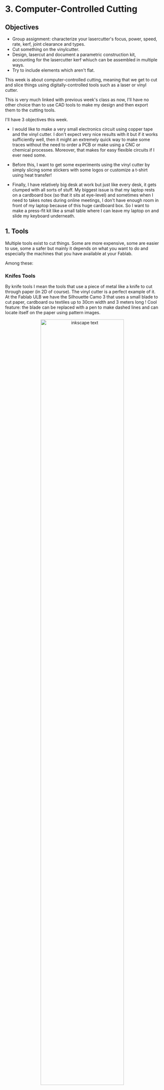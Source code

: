 # 3. Computer-Controlled Cutting

## Objectives

<div class="objectivePanel">
  <ul>
    <li> Group assignment: characterize your lasercutter's focus, power, speed, rate, kerf, joint clearance and types. </li>
    <li> Cut something on the vinylcutter.</li>
    <li>  Design, lasercut and document a parametric construction kit, accounting for the lasercutter kerf whiuch can be assembled in multiple ways.</li>
    <li> Try to include elements which aren't flat.</li>
  </ul>
</div>

<div class="dottedLine"></div>

This week is about computer-controlled cutting, meaning that we get to cut and slice things using digitally-controlled tools such as a laser or vinyl cutter.

This is very much linked with previous week's class as now, I'll have no other choice than to use CAD tools to make my design and then export them to the cutting tools.

I'll have 3 objectives this week.

- I would like to make a very small electronics circuit using copper tape and the vinyl cutter. I don't expect very nice results with it but if it works sufficiently well, then it might an extremely quick way to make some traces without the need to order a PCB or make using a CNC or chemical processes. Moreover, that makes for easy flexible circuits if I ever need some.

- Before this, I want to get some experiments using the vinyl cutter by simply slicing some stickers with some logos or customize a t-shirt using heat transfer!

- Finally, I have relatively big desk at work but just like every desk, it gets clumped with all sorts of stuff. My biggest issue is that my laptop rests on a cardboard box (so that it sits at eye-level) and sometimes when I need to takes notes during online meetings, I don't have enough room in front of my laptop because of this huge cardboard box. So I want to make a press-fit kit like a small table where I can leave my laptop on and slide my keyboard underneath.


## 1. Tools
Multiple tools exist to cut things. Some are more expensive, some are easier to use, some a safer but mainly it depends on what you want to do and especially the machines that you have available at your Fablab.

Among these:

### Knifes Tools
By knife tools I mean the tools that use a piece of metal like a knife to cut through paper (in 2D of course). The vinyl cutter is a perfect example of it.
At the Fablab ULB we have the Silhouette Camo 3 that uses a small blade to cut paper, cardboard ou textiles up to 30cm width and 3 meters long !
Cool feature: the blade can be replaced with a pen to make dashed lines and can locate itself on the paper using pattern images.

<figure> <center>
  <img src="./../../img/mod03/silhouetteCamo.jpg" alt="inkscape text" width="80%" />
  <figcaption> Our vinyl cutter</figcaption>
</figure>

There are multiple other types of knife tools that can punch, roll, shear paper... But those are super expensive and we don't have these kinds at the ULB.

Some cutters use ultrasonic energy to melt plastic or burn wood at the same time of cutting ! I would love to try one of these a day.


### Laser cutters
We have a [CO2 EPILOG FUSION PRO](https://www.epiloglaser.fr/machines-laser/fusion-pro-laser-series.htm) with a working surface of 30x60cm and that is interfaced with CorelDraw. The CO2 part means that the gain medium is actually CO2 ! The medium will change the light frequency of the laser and given that materials don't absorb all frequencies at the same level, the laser frequency will influence the type of material it can cut.

<figure> <center>
  <img src="./../../img/mod03/epilog.jpg" alt="epilog" width="80%" />
  <figcaption>Our epilog !</figcaption>
</figure>

<figure> <center>
  <img src="./../../img/mod03/exhaust.jpg" alt="exhaust" width="80%" />
  <figcaption>And it's exhaust, an extremely important part !</figcaption>
</figure>

CO2 lasers are cheap and efficient but are limited to cardboard, wood and acrylic mainly. Fibers lasers can cut metals !

### And the rest !
Plasma cutters are for metal cutting by melting the metal (extremely hot plume). Waterjet cutters basically outputs water at supersonic speed that cuts through metal sheets, stones and almost everything (way more things than a laser cutter) and are mostly used in the industry. Hot wire cutters can be used to make artistical shapes in foam with a heating resistor a voltage on its ends. The end result is extremely smooth and the minimum diameter is of the wire itself which can be extremely low.

## To parametric design !
So in order to do a cardboard design using the laser cutter, we'll basically need to set the width of the slots and their depth. The width depends only on the cardboard thickness (and a margin) but can be therefore set in a parametric manner in the CAD tool (meaning that a simple change of the parameter variable will change the whole design).

### CAD tools
Basically we can use most of the tools described last week.
Inkscape for example has multiple [extension](https://inkscape.org/gallery/=extension/) that can be used to make it more parametric. It's fairly limited (we need to use clone parts so that they are linked) but still a possibility for laser cutting.
We also discussed other possibilities last week like Rhino and the Grasshopper extension.

There are also specifically designed tools for laser cutting, like [FlatLab](http://flatfab.com/) that I will maybe use at the end of the week to design an animal or something.

To complete my objective, I will personally be using FreeCAD (in sketcher workbench mode) that I learned last week and Solidworks as I know it well.
Execuc made a nice [module for FreeCAD](https://github.com/execuc/LCInterlocking) available on Github that can create interlocking cut parts from a 3D model, as 2D SVG ! I will try to use it but I need to understand the basics myself first.

### The ~~horse~~ machine whisperer
Getting a design is one thing but then you need to "inject" your design in the cutting machine. Each machine has its own drivers so this is one way of doing it. But other tools exist like [Deepnest](https://deepnest.io/). Deepnest is an open-source software that will optimize the cuts and the parts so waste the least amount of material and time (merging common lines and so on). This also will improve quality of the final results by avoiding heat warping (distortion in the material due to the heat of the laser) with every subsequent laser pass.

## 2. Machine setup and characterization
As part of the group assignment, [Jason](http://fabacademy.org/2021/labs/ulb/students/jason-pettiaux/) and I had  to characterize the laser cutter we were going to use.
We wanted to check a few things:
1. Check the focus
1. Measure kerf
2. Play with the power/speed ratio to find the good settings for our material for both cutting and engraving.

### Focus

For the focus it's actually quite simple. The Epilog as an automatic focus settings that uses a plunge to measure the material height and adjust the focus. It is however not to be used with soft materials as it will bump into it may leave traces ! Hopefully for us, the length of the waist of our laser cutter is quite long so it's hard to be really out of focus. Once the focus is done, no need to touch it again for the same material.
We couldn't test it but we suppose that if dramatically out-of-focus, then the power would be more dissipated in the material and it may be actually better for engraving?


### Kerf

To measure the kerf, we just need to cut a square and measure the difference between the expected width and measured width. Since we "lose" half a kerf unit on each laser pass, we lose a full kerf unit per square. To enhance the accuracy of the measurement, we cut 10 squares and placed them together: our result was therefore 10 times more accurate.

<figure> <center>
  <img src="./../../img/mod03/kerfMeasurement.jpg" alt="kerf" width="80%" />
  <figcaption> 96.7mm measured width from an expected 100mm</figcaption>
</figure>

We measured a kerf of 3.3mm for the 10 squares, therefore we have a kerf unit = 0.33mm. It is actually twice what we expected (the lasersaur that our Lab uses usually has a mean kerf of about 0.17mm) so it's a good thing we actually measured it before cutting parts of our construction kits.

### Power and speed

Finally to find the good speed and power ratio for our material, we prepared an SVG file with multiple squares of different colors that we could link to actual parameters in the Epilog software. Sometimes there is no need to reinvent the wheel so we just used the design of our predecessors but this time with the intent to test it on the Epilog and test the engraving capabilities.

<figure> <center>
  <img src="./../../img/mod03/laserCutterInkscape.png" alt="powerSpeedRatio" width="80%" />
  <figcaption></figcaption>
</figure>

What we could observe is that, as expected, the ratio of speed and power outputs the same result. It is quite logical as the slower the pass is, the more power is delivered to the material to ignite it and the more it pierces through the material.
That means that the energy given to the material is equal to the power delivered by the laser divided by the speed.

The Epilog also has a "frequency" settings but even though playing with it, it did not yield visible result. It is still an unknown and is left at 100%.

### Lasersaur mirror aligning

We also tried to repair the [Lasersaur](https://www.lasersaur.com/) in our lab that was unfortunately out of order. We therefore spent quite a lot of time aligning the mirrors.

<figure> <center>
  <img src="./../../img/mod03/alignement1.jpg" alt="lasersaur" width="80%" />
  <figcaption>A white tape on the mirror and single laser pulse allows to align the mirror through trial and error</figcaption>
</figure>

<figure> <center>
  <img src="./../../img/mod03/alignement2.jpg" alt="lasersaur" width="80%" />
  <figcaption> First point at small distance from the laser output: the point is slightly off-center</figcaption>
</figure>

<figure> <center>
  <img src="./../../img/mod03/alignement3.jpg" alt="lasersaur" width="80%" />
  <figcaption> At greater distance, the offset is amplified and we can start aligning the mirror through trial and error</figcaption>
</figure>

<figure> <center>
  <img src="./../../img/mod03/lasersaurInterface.jpg" alt="lasersaur" width="80%" />
  <figcaption> A simple small square is used as the cutting shape and allows for a small duration laser pulse</figcaption>
</figure>


## 2. My Vynil cutter design

So I used my newly acquired skill to slightly adjust the logo of my last year promotion.
<figure> <center>
  <img src="./../../img/mod03/logoInitial.jpg" alt="logo text" width="80%" />
  <figcaption></figcaption>
</figure>

I first adjusted the colors in Photoshop to make the background black, then I selected the main center logo using the lasso tool before inverting the selection and removing the rest.

I was left with some unwanted pixels (due to the image rasterization) that I quickly painted in white (Locking the layer alpha channel and simply applying a white brush on inaccurate edges).

I then had to vectorize my image for the Vynil cutter software to cut it. I launched inkscape then "Path -> Trace bitmap" and used multiple scans and tweaked some parameters to end up with a nice vectorized image !

<figure> <center>
  <img src="./../../img/mod03/logoBiomed.png" alt="logo text" width="80%" />
  <figcaption> The adapated logo !</figcaption>
</figure>


### test cut to dial the cutter (highly dependant )
transfer of copper sheet to an epoxy film to make it stiffer and get a better resolution.


### Trying to make a flexible circuit
I wanted to test the capabilities of the copper sheets, sliced with the vynil cutter to make a small, flexible PCB. I used some copper sheet that I found at the lab and made a quick simple circuit in Altium. I also wanted to avoid a power source if possible so I tried to make some loops to act as a coil so that I could use an inductive link to power my circuit. Since the current will be AC, I use 4 schottky diodes to make a full-bridge rectifier. Finally, I chose a red LED as these require the less voltage to light up. All SMD components were found at my lab and are 1206.

One of the main requirements though was to avoid sharp corners as much as possible as sharp corners will cause reflection issues when working at high frequency (as with inductive link powering).

<figure> <center>
  <img src="./../../img/mod03/schematic.jpg" alt="schematic" width="80%" />
  <figcaption> A simple full-bridge rectifier and an LED</figcaption>
</figure>

<figure> <center>
  <img src="./../../img/mod03/pcb.jpg" alt="logo text" width="80%" />
  <figcaption> The PCB design </figcaption>
</figure>

I exported it in a PDF from Altium and then vectorized it in Inkscape just like for my logo.

<figure> <center>
  <img src="./../../img/mod03/traceBitmap.jpg" alt="logo text" width="80%" />
  <figcaption> Edge detection to vectorize the bitmap image</figcaption>
</figure>

<figure> <center>
  <img src="./../../img/mod03/printout.jpg" alt="logo text" width="80%" />
  <figcaption> The vectorized drawing for the vynil cutter </figcaption>
</figure>

The only thing that I had to look for was the actual scaling of my picture. I had to manually scale it so that the measurement on my PCB are the same as the distance on the vectorized image. The dimensions of my PCB are 78.74mmx76.2mm.

### How it (should) work

So the main idea is that power is transmitted from a primary to a secondary (my circuit). The device should work on the principle of mutual induction between the two coils. The magnetic flux generated by the emitter coil gets linked to the secondary and a voltage is generated in the secondary (also called EMF (electromotor force)).

The EMF is directly proportional to the derivative of the current in the primary (E = -d(phi)/dt, with phi the magnetic flux capted by the secondary which depends itself of the number of coils).

So basically, on the primary I will need a fast-switching current. Common AC voltage is 50Hz, which is absolutely not enough. The idea is therefore to use a class E amplifier which can translate DC current into alternative current with minimal loss (an oscillator circuit).

<figure> <center>
  <img src="./../../img/mod03/classE.jpg" alt="logo text" width="80%" />
  <figcaption> A classic class E </figcaption>
</figure>

Now I won't be making one, hopefully, I have a similar class E and coil available at my lab that is working at 300kHz. µ

By injecting 9V at the primary, I hope to be able to get at least a few volts after my full-wave rectifier to light up my LED (about 2V).

## 3. My laser cutter design
note: need chamfer on slots to help fitting it in and compress it so that it gets inside and stays there.
flexure in cardboard to make it flex for soft corners, curves...

kerf is the fact that the laser has a finite width and therefore we need to offset the laser path a bit on the external side to ensure the cutting happens actually on the chosen path.


## Mechanical iris in cardboard ?
maybe for machine day, to open it on the wire shelf... ?

